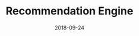 ---
title: "Recommendation Engine"
excerpt: "DCT Academy's Recommendation Engine using Machine Learning"
layout: splash
date: "2018-09-24"
sitemap: true
header:
  overlay_image: /assets/images/portfolio/game.jpg
  overlay_filter: 0.7
  teaser: /assets/images/portfolio/tile1.jpg
tags:
  - machine-learning
  - recommendation-engine
  - python
---
